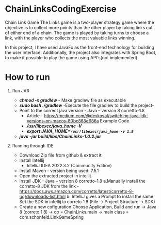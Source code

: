# ChainLinksCodingExercise
Chain Link Game
The Links game is a two-player strategy game where the objective is to collect more points than the other player by taking links out of either end of a chain.
The game is played by taking turns to choose a link, with the player who collects the most valuable links winning.

In this project, I have used JavaFx as the front-end technology for building the user interface.
Additionally, the project also integrates with Spring Boot, to make it possible to play the game using API's(not implemented)

# How to run
1. Run JAR
    - **_chmod -x gradlew_** - Make gradlew file as executable
    - **_sudo bash ./gradlew_**  -Execute the file gradlew to build the project- 
    - Point to the correct java version -  Java – version 8 corretto-1.8
       - Article - https://medium.com/@devkosal/switching-java-jdk-versions-on-macos-80bc868e686a
       Example Code
        - **_/usr/libexec/java_home -V_**
        - **_export JAVA_HOME=`/usr/libexec/java_home -v 1.8`_**
    - **_java -jar build/libs/ChainLinks-1.0.2.jar_**

2. Running through IDE
    - Download Zip file from github & extract it
    - Install Intellij
      - IntelliJ IDEA 2022.3.2 (Community Edition)
    - Install Maven - version being used: 7.5.1
    - Open the extracted project in intellij
    - Install JDK - Java – version 8 corretto-1.8
       a.Manually
           install the corretto-8 JDK from the link - https://docs.aws.amazon.com/corretto/latest/corretto-8-ug/downloads-list.html
       b. IntelliJ gives a Prompt to install the same
      Set the SDK in intellij to correto 1.8 (File -> Project Structure -> SDK)
    - Create a new cofiguration 
       Choose Application, 
        Build and run
        -> Java 8 (correto 1.8) -> cp = ChainLinks.main -> main class = com.schonfeld.LinkGameSpring

